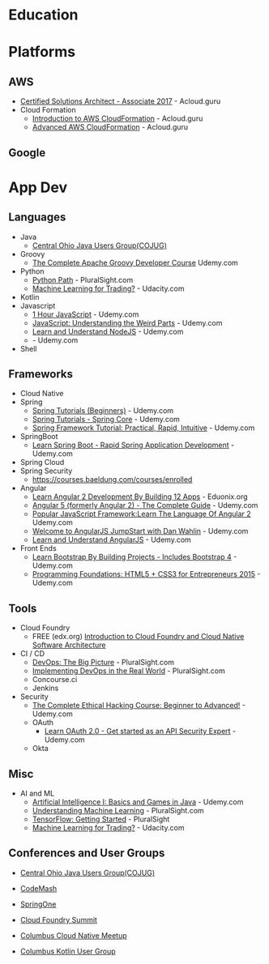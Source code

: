 # Education

# Platforms

## AWS
- [Certified Solutions Architect - Associate 2017](https://acloud.guru/course/aws-certified-solutions-architect-associate/dashboard) - Acloud.guru
- Cloud Formation
  - [Introduction to AWS CloudFormation](https://acloud.guru/course/aws-cloudformation/dashboard) - Acloud.guru
  - [Advanced AWS CloudFormation](https://acloud.guru/course/aws-advanced-cloudformation/dashboard) - Acloud.guru

## Google

# App Dev

## Languages
- Java
  - [Central Ohio Java Users Group(COJUG)](http://cojug.org)
- Groovy
  - [The Complete Apache Groovy Developer Course](https://www.udemy.com/apache-groovy/learn/v4/overview) Udemy.com
- Python
  - [Python Path](https://app.pluralsight.com/paths/skills/python) - PluralSight.com
  - [Machine Learning for Trading?](https://classroom.udacity.com/courses/ud501) - Udacity.com
- Kotlin
- Javascript
  - [1 Hour JavaScript](https://www.udemy.com/1-hour-javascript/learn/v4/overview) - Udemy.com
  - [JavaScript: Understanding the Weird Parts](https://www.udemy.com/understand-javascript/learn/v4/overview) - Udemy.com
  - [Learn and Understand NodeJS](https://www.udemy.com/understand-nodejs/learn/v4/overview) - Udemy.com
  - []() - Udemy.com
- Shell

## Frameworks
- Cloud Native
- Spring
  - [Spring Tutorials (Beginners)](https://www.udemy.com/draft/253036/learn/v4/overview) - Udemy.com
  - [Spring Tutorials - Spring Core](https://www.udemy.com/springcore2/learn/v4/overview) - Udemy.com
  - [Spring Framework Tutorial: Practical, Rapid, Intuitive](https://www.udemy.com/spring-framework-4/learn/v4/overview) - Udemy.com
- SpringBoot
  - [Learn Spring Boot - Rapid Spring Application Development](https://www.udemy.com/spring-boot-intro/learn/v4/overview) - Udemy.com
- Spring Cloud
- Spring Security
  - https://courses.baeldung.com/courses/enrolled
- Angular
  - [Learn Angular 2 Development By Building 12 Apps](https://www.eduonix.com/dashboard/learn-angular-2-development-by-building-10-apps) - Eduonix.org
  - [Angular 5 (formerly Angular 2) - The Complete Guide](https://www.udemy.com/the-complete-guide-to-angular-2/learn/v4/overview) - Udemy.com
  - [Popular JavaScript Framework:Learn The Language Of Angular 2](https://www.udemy.com/popular-javascript-frameworklearn-the-language-of-angular-2/learn/v4/content) Udemy.com
  - [Welcome to AngularJS JumpStart with Dan Wahlin](https://www.udemy.com/angularjs-jumpstart/learn/v4/overview) - Udemy.com
  - [Learn and Understand AngularJS](https://www.udemy.com/learn-angularjs/learn/v4/overview) - Udemy.com
- Front Ends
  - [Learn Bootstrap By Building Projects - Includes Bootstrap 4](https://www.udemy.com/learn-bootstrap-development-by-building-10-projects/learn/v4/overview) - Udemy.com
  - [Programming Foundations: HTML5 + CSS3 for Entrepreneurs 2015](https://www.udemy.com/html-css-more/learn/v4/overview) - Udemy.com

## Tools
- Cloud Foundry
  - FREE (edx.org) [Introduction to Cloud Foundry and Cloud Native Software Architecture](https://courses.edx.org/courses/course-v1:LinuxFoundationX+LFS132x+1T2017/course/)
- CI / CD
  - [DevOps: The Big Picture](https://app.pluralsight.com/library/courses/devops-big-picture/table-of-contents) - PluralSight.com
  - [Implementing DevOps in the Real World](https://app.pluralsight.com/library/courses/implementing-devops-real-world/table-of-contents) - PluralSight.com
  - Concourse.ci
  - Jenkins
- Security
  - [The Complete Ethical Hacking Course: Beginner to Advanced!](https://www.udemy.com/penetration-testing/learn/v4/overview) - Udemy.com
  - OAuth
    - [Learn OAuth 2.0 - Get started as an API Security Expert](https://www.udemy.com/learn-oauth-2/learn/v4/overview) - Udemy.com
  - Okta
  
## Misc
- AI and ML
  - [Artificial Intelligence I: Basics and Games in Java](https://www.udemy.com/artificial-intelligence-games-in-java/learn/v4/overview) - Udemy.com
  - [Understanding Machine Learning](https://app.pluralsight.com/library/courses/understanding-machine-learning/table-of-contents) - PluralSight.com
  - [TensorFlow: Getting Started](https://app.pluralsight.com/library/courses/tensorflow-getting-started/table-of-contents) - PluralSight
  - [Machine Learning for Trading?](https://classroom.udacity.com/courses/ud501) - Udacity.com

## Conferences and User Groups
- [Central Ohio Java Users Group(COJUG)](http://cojug.org)
- [CodeMash](http://codemash.org)
- [SpringOne](https://springoneplatform.io/)
- [Cloud Foundry Summit](https://www.cloudfoundry.org/events/)

- [Columbus Cloud Native Meetup](https://www.meetup.com/Columbus-Cloud-Native-Meetup/)
- [Columbus Kotlin User Group](https://www.meetup.com/Columbus-Kotlin-User-Group/)
